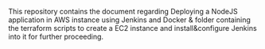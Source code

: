 This repository contains the document regarding Deploying a NodeJS application in AWS instance using Jenkins and Docker & folder containing the terraform scripts to create a EC2 instance and install&configure Jenkins into it for further proceeding.

